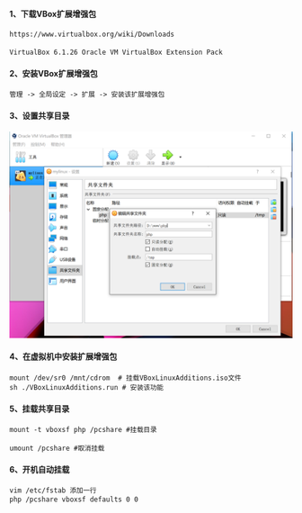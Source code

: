 #### 1、下载VBox扩展增强包

```
https://www.virtualbox.org/wiki/Downloads

VirtualBox 6.1.26 Oracle VM VirtualBox Extension Pack
```

#### 2、安装VBox扩展增强包

```
管理 -> 全局设定 -> 扩展 -> 安装该扩展增强包
```

#### 3、设置共享目录

![image-20211015155048824](20211015VirtualBox共享文件夹/image-20211015155048824.png)

#### 4、在虚拟机中安装扩展增强包

```shell
mount /dev/sr0 /mnt/cdrom  # 挂载VBoxLinuxAdditions.iso文件
sh ./VBoxLinuxAdditions.run # 安装该功能
```

#### 5、挂载共享目录

```shell
mount -t vboxsf php /pcshare #挂载目录

umount /pcshare #取消挂载
```

#### 6、开机自动挂载

```
vim /etc/fstab 添加一行
php /pcshare vboxsf defaults 0 0
```



























